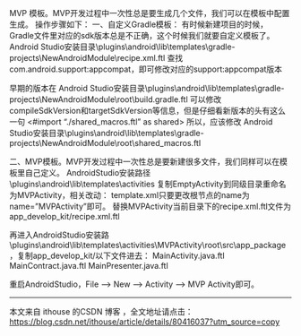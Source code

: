 MVP 模板。MVP开发过程中一次性总是要生成几个文件，我们可以在模板中配置生成。
操作步骤如下：
一、自定义Gradle模板：
有时候新建项目的时候，Gradle文件里对应的sdk版本总是不正确，这个时候我们就要自定义模板了。
Android Studio安装目录\plugins\android\lib\templates\gradle-projects\NewAndroidModule\recipe.xml.ftl
查找com.android.support:appcompat，即可修改对应的support:appcompat版本

早期的版本在
Android Studio安装目录\plugins\android\lib\templates\gradle-projects\NewAndroidModule\root\build.gradle.ftl
可以修改compileSdkVersion和targetSdkVersion等信息，但是仔细看新版本的头有这么一句
<#import “./shared_macros.ftl” as shared>
所以，应该修改
Android Studio安装目录\plugins\android\lib\templates\gradle-projects\NewAndroidModule\root\shared_macros.ftl

二、MVP模板。MVP开发过程中一次性总是要新建很多文件，我们同样可以在模板里自己定义。
AndroidStudio安装路径\plugins\android\lib\templates\activities
复制EmptyActivity到同级目录重命名为MVPActivity，相关改动：
template.xml只要更改根节点的name为name=”MVPActivity”即可。
替换MVPActivity当前目录下的recipe.xml.ftl文件为app_develop_kit/recipe.xml.ftl

再进入AndroidStudio安装路\plugins\android\lib\templates\activities\MVPActivity\root\src\app_package，复制app_develop_kit/以下文件进去：
MainActivity.java.ftl
MainContract.java.ftl
MainPresenter.java.ftl

重启AndroidStudio，File –> New –> Activity –> MVP Activity即可。

---------------------

本文来自 ithouse 的CSDN 博客 ，全文地址请点击：https://blog.csdn.net/ithouse/article/details/80416037?utm_source=copy